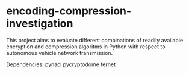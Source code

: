 # encoding-compression-investigation
This project aims to evaluate different combinations of readily available encryption and compression algoritms in Python with respect to autonomous vehicle network transmission.

Dependencies:
pynacl
pycryptodome
fernet
